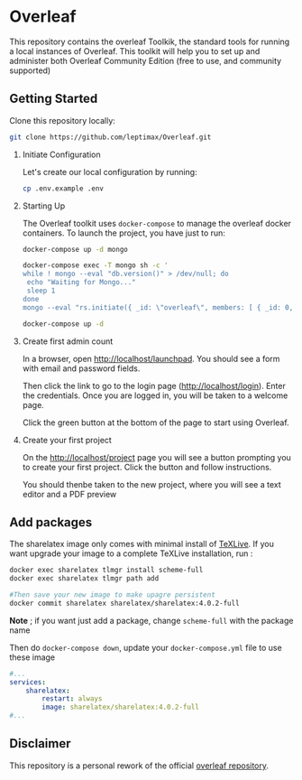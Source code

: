 # Overleaf

This repository contains the overleaf Toolkik, the standard tools for running a local instances of Overleaf. This toolkit will help you to set up and administer both Overleaf Community Edition (free to use, and community supported)

## Getting Started

Clone this repository locally:

```sh
git clone https://github.com/leptimax/Overleaf.git
```

1. Initiate Configuration
     
     Let's create our local configuration by running:

     ```sh
     cp .env.example .env
     ```

2. Starting Up

     The Overleaf toolkit uses `docker-compose` to manage the overleaf docker containers. To launch the project, you have just to run:

     ```sh
     docker-compose up -d mongo

     docker-compose exec -T mongo sh -c '
    while ! mongo --eval "db.version()" > /dev/null; do
      echo "Waiting for Mongo..."
      sleep 1
    done
    mongo --eval "rs.initiate({ _id: \"overleaf\", members: [ { _id: 0, host: \"mongo:27017\" } ] })" > /dev/null'

    docker-compose up -d
     ```

3. Create first admin count

     In a browser, open [http://localhost/launchpad](http://localhost/launchpad). You should see a form with email and password fields.

     Then click the link to go to the login page ([http://localhost/login](http://localhost/login)). Enter the credentials. Once you are logged in, you will be taken to a welcome page.

     Click the green button at the bottom of the page to start using Overleaf.

4. Create your first project

     On the [http://localhost/project](http://localhost/project) page you will see a button prompting you to create your first project. Click the button and follow instructions.

     You should thenbe taken to the new project, where you will see a text editor and a PDF preview

## Add packages

The sharelatex image only comes with minimal install of [TeXLive](https://www.tug.org/texlive/). If you want upgrade your image to a complete TeXLive installation, run :

```sh
docker exec sharelatex tlmgr install scheme-full
docker exec sharelatex tlmgr path add

#Then save your new image to make upagre persistent
docker commit sharelatex sharelatex/sharelatex:4.0.2-full
```

**Note** ; if you want just add a package, change `scheme-full` with the package name

Then do `docker-compose down`, update your `docker-compose.yml` file to use these image

```yml
#...
services:
    sharelatex:
        restart: always
        image: sharelatex/sharelatex:4.0.2-full
#...
```

## Disclaimer

This repository is a personal rework of the official [overleaf repository](https://github.com/overleaf/overleaf). 


